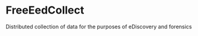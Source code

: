 FreeEedCollect
==============

Distributed collection of data for the purposes of eDiscovery and forensics
